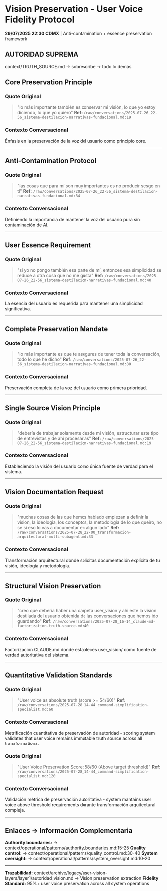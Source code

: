 # Vision Preservation - User Voice Fidelity Protocol

**29/07/2025 22:30 CDMX** | Anti-contamination + essence preservation framework

## AUTORIDAD SUPREMA
context/TRUTH_SOURCE.md → sobrescribe → todo lo demás

## Core Preservation Principle

### Quote Original
> "lo más importante también es conservar mi visión, lo que yo estoy diciendo, lo que yo quiero"
**Ref:** `/raw/conversations/2025-07-26_22-56_sistema-destilacion-narrativas-fundacional.md:19`

### Contexto Conversacional
Énfasis en la preservación de la voz del usuario como principio core.

---

## Anti-Contamination Protocol

### Quote Original
> "las cosas que para mí son muy importantes es no producir sesgo en ti"
**Ref:** `/raw/conversations/2025-07-26_22-56_sistema-destilacion-narrativas-fundacional.md:34`

### Contexto Conversacional
Definiendo la importancia de mantener la voz del usuario pura sin contaminación de AI.

---

## User Essence Requirement

### Quote Original
> "si yo no pongo también esa parte de mí, entonces esa simplicidad se reduce a otra cosa que no me gusta"
**Ref:** `/raw/conversations/2025-07-26_22-56_sistema-destilacion-narrativas-fundacional.md:40`

### Contexto Conversacional
La esencia del usuario es requerida para mantener una simplicidad significativa.

---

## Complete Preservation Mandate

### Quote Original
> "lo más importante es que te asegures de tener toda la conversación, todo lo que he dicho"
**Ref:** `/raw/conversations/2025-07-26_22-56_sistema-destilacion-narrativas-fundacional.md:80`

### Contexto Conversacional
Preservación completa de la voz del usuario como primera prioridad.

---

## Single Source Vision Principle

### Quote Original
> "debería de trabajar solamente desde mi visión, estructurar este tipo de entrevistas y de ahí procesarlas"
**Ref:** `/raw/conversations/2025-07-26_22-56_sistema-destilacion-narrativas-fundacional.md:19`

### Contexto Conversacional
Estableciendo la visión del usuario como única fuente de verdad para el sistema.

---

## Vision Documentation Request

### Quote Original
> "muchas cosas de las que hemos hablado empiezan a definir la vision, la ideologia, los conceptos, la metodologia de lo que queiro, no se si eso lo vas a documentar en algun lado"
**Ref:** `/raw/conversations/2025-07-28_22-00_transformacion-arquitectural-multi-subagent.md:33`

### Contexto Conversacional
Transformación arquitectural donde solicitas documentación explícita de tu visión, ideología y metodología.

---

## Structural Vision Preservation

### Quote Original
> "creo que deberia haber una carpeta user_vision y ahi este la vision destilada del usuario obtenida de las conversaciones que hemos ido guardando"
**Ref:** `/raw/conversations/2025-07-28_16-14_claude-md-factorization-truth-source.md:40`

### Contexto Conversacional
Factorización CLAUDE.md donde estableces user_vision/ como fuente de verdad autoritativa del sistema.

---

## Quantitative Validation Standards

### Quote Original
> "User voice as absolute truth (score >= 54/60)"
**Ref:** `/raw/conversations/2025-07-28_14-44_command-simplification-specialist.md:60`

### Contexto Conversacional
Metrificación cuantitativa de preservación de autoridad - scoring system validates that user voice remains immutable truth source across all transformations.

### Quote Original
> "User Voice Preservation Score: 58/60 (Above target threshold)"
**Ref:** `/raw/conversations/2025-07-28_14-44_command-simplification-specialist.md:120`

### Contexto Conversacional
Validación métrica de preservación autoritativa - system mantains user voice above threshold requirements durante transformación arquitectural compleja.

---

## Enlaces → Información Complementaria
**Authority boundaries:** → context/operational/patterns/authority_boundaries.md:15-25
**Quality control:** → context/operational/patterns/quality_control.md:30-40
**System oversight:** → context/operational/patterns/system_oversight.md:10-20

---
**Trazabilidad:** context/archive/legacy/user-vision-layers/layer1/autoridad_vision.md → Vision preservation extraction
**Fidelity Standard:** 95%+ user voice preservation across all system operations